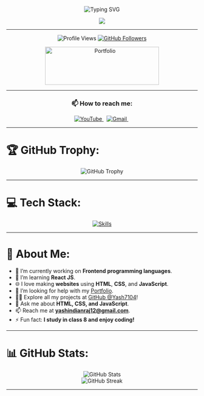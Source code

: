 
<p align="center">
  <img src="https://readme-typing-svg.herokuapp.com?font=Poppins&weight=700&size=28&duration=4500&pause=1000&color=0E75B6&center=true&width=480&lines=Hello+World,+Yash+Here;Frontend+Developer" alt="Typing SVG" />
</p>

<p align="center">
  <img src="https://user-images.githubusercontent.com/61057666/169029838-74df663d-2e62-4d77-bdff-b43f7d63f00f.png" />
</p>
<hr>

<p align="center">
  <img src="https://komarev.com/ghpvc/?username=yash7104&color=red" alt="Profile Views" />
  <a href="https://github.com/Yash7104">
    <img src="https://img.shields.io/github/followers/yash7104?label=follow&style=social" alt="GitHub Followers" />
  </a>
</p>

<p align="center">
  <a href="https://github.com/Yash7104/Protfolio.git" target="_blank">
    <img height="100" width="300" src="https://thumbs.dreamstime.com/b/portfolio-text-written-over-colorful-background-portfolio-business-texture-colorful-blocks-195693092.jpg" alt="Portfolio" />
  </a>
</p>
<hr>

<h3 align="center"> 📫 How to reach me: </h3>

<div align="center">
  <a href="https://www.youtube.com/@100solution" target="_blank">
    <img alt="YouTube" src="https://img.shields.io/badge/Youtube-%23FF0000.svg?&style=flat&logo=youtube&logoColor=white"/>
  </a> &nbsp;
  <a href="mailto:yashindianraj12@gmail.com">
    <img alt="Gmail" src="https://img.shields.io/badge/Gmail-D14836?style=flat&logo=gmail&logoColor=white" />
  </a> &nbsp;
</div>
<hr>

# 🏆 GitHub Trophy:
<p align="center">
  <img src="https://github-profile-trophy.vercel.app/?username=yash7104&theme=darkhub&no-bg=true&no-frame=true" alt="GitHub Trophy" />
</p>

<hr>

# 💻 Tech Stack:
<p align="center">
  <a href="https://skillicons.dev">
    <img src="https://skillicons.dev/icons?i=html,css,js,react,git&perline=5" alt="Skills" />
  </a>
</p>

---

# 📖 About Me:

- 🔭 I’m currently working on **Frontend programming languages**.
- 🌱 I’m learning **React JS**.
- 🌐 I love making **websites** using **HTML**, **CSS**, and **JavaScript**.
- 🤝 I’m looking for help with my [Portfolio](https://github.com/Yash7104/Protfolio.git).
- 👨‍💻 Explore all my projects at [GitHub @Yash7104](https://github.com/Yash7104)!
- 💬 Ask me about **HTML, CSS, and JavaScript**.
- 📫 Reach me at **yashindianraj12@gmail.com**.
- ⚡ Fun fact: **I study in class 8 and enjoy coding!**

---

# 📊 GitHub Stats:
<p align="center">
  <img src="https://github-readme-stats.vercel.app/api?username=yash7104&theme=dark&hide_border=false&include_all_commits=false&count_private=false" alt="GitHub Stats" />
  <br/>
  <img src="https://github-readme-streak-stats.herokuapp.com/?user=yash7104&theme=dark&hide_border=false" alt="GitHub Streak" />
</p>

---



<!-- Proudly created with GPRM ( https://gprm.itsvg.in ) -->


<!---
Yash/Yash7104 is a ✨ special ✨ repository because its `README.md` (this file) appears on my GitHub profile.
--->
